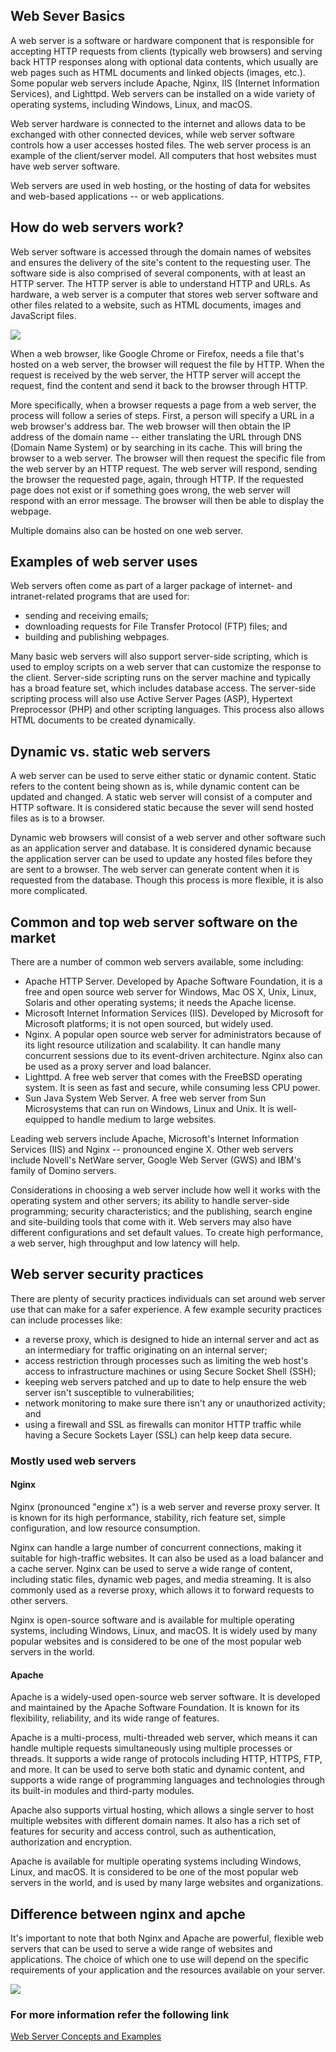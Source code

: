 ## Web Sever Basics 

A web server is a software or hardware component that is responsible for accepting HTTP requests from clients (typically web browsers) and serving back HTTP responses along with optional data contents, which usually are web pages such as HTML documents and linked objects (images, etc.). Some popular web servers include Apache, Nginx, IIS (Internet Information Services), and Lighttpd. Web servers can be installed on a wide variety of operating systems, including Windows, Linux, and macOS.

Web server hardware is connected to the internet and allows data to be exchanged with other connected devices, while web server software controls how a user accesses hosted files. The web server process is an example of the client/server model. All computers that host websites must have web server software.

Web servers are used in web hosting, or the hosting of data for websites and web-based applications -- or web applications.

## How do web servers work?
Web server software is accessed through the domain names of websites and ensures the delivery of the site's content to the requesting user. The software side is also comprised of several components, with at least an HTTP server. The HTTP server is able to understand HTTP and URLs. As hardware, a web server is a computer that stores web server software and other files related to a website, such as HTML documents, images and JavaScript files.

![](Images/nginx2.png)

When a web browser, like Google Chrome or Firefox, needs a file that's hosted on a web server, the browser will request the file by HTTP. When the request is received by the web server, the HTTP server will accept the request, find the content and send it back to the browser through HTTP.

More specifically, when a browser requests a page from a web server, the process will follow a series of steps. First, a person will specify a URL in a web browser's address bar. The web browser will then obtain the IP address of the domain name -- either translating the URL through DNS (Domain Name System) or by searching in its cache. This will bring the browser to a web server. The browser will then request the specific file from the web server by an HTTP request. The web server will respond, sending the browser the requested page, again, through HTTP. If the requested page does not exist or if something goes wrong, the web server will respond with an error message. The browser will then be able to display the webpage.

Multiple domains also can be hosted on one web server.

## Examples of web server uses
Web servers often come as part of a larger package of internet- and intranet-related programs that are used for:

- sending and receiving emails;
- downloading requests for File Transfer Protocol (FTP) files; and
- building and publishing webpages.

Many basic web servers will also support server-side scripting, which is used to employ scripts on a web server that can customize the response to the client. Server-side scripting runs on the server machine and typically has a broad feature set, which includes database access. The server-side scripting process will also use Active Server Pages (ASP), Hypertext Preprocessor (PHP) and other scripting languages. This process also allows HTML documents to be created dynamically.

## Dynamic vs. static web servers
A web server can be used to serve either static or dynamic content. Static refers to the content being shown as is, while dynamic content can be updated and changed. A static web server will consist of a computer and HTTP software. It is considered static because the sever will send hosted files as is to a browser.

Dynamic web browsers will consist of a web server and other software such as an application server and database. It is considered dynamic because the application server can be used to update any hosted files before they are sent to a browser. The web server can generate content when it is requested from the database. Though this process is more flexible, it is also more complicated.

## Common and top web server software on the market
There are a number of common web servers available, some including:

- Apache HTTP Server. Developed by Apache Software Foundation, it is a free and open source web server for Windows, Mac OS X, Unix, Linux, Solaris and other operating systems; it needs the Apache license.
- Microsoft Internet Information Services (IIS). Developed by Microsoft for Microsoft platforms; it is not open sourced, but widely used.
- Nginx. A popular open source web server for administrators because of its light resource utilization and scalability. It can handle many concurrent sessions due to its event-driven architecture. Nginx also can be used as a proxy server and load balancer.
- Lighttpd. A free web server that comes with the FreeBSD operating system. It is seen as fast and secure, while consuming less CPU power.
- Sun Java System Web Server. A free web server from Sun Microsystems that can run on Windows, Linux and Unix. It is well-equipped to handle medium to large websites.

Leading web servers include Apache, Microsoft's Internet Information Services (IIS) and Nginx -- pronounced engine X. Other web servers include Novell's NetWare server, Google Web Server (GWS) and IBM's family of Domino servers.

Considerations in choosing a web server include how well it works with the operating system and other servers; its ability to handle server-side programming; security characteristics; and the publishing, search engine and site-building tools that come with it. Web servers may also have different configurations and set default values. To create high performance, a web server, high throughput and low latency will help.

## Web server security practices
There are plenty of security practices individuals can set around web server use that can make for a safer experience. A few example security practices can include processes like:

- a reverse proxy, which is designed to hide an internal server and act as an intermediary for traffic originating on an internal server;
- access restriction through processes such as limiting the web host's access to infrastructure machines or using Secure Socket Shell (SSH);
- keeping web servers patched and up to date to help ensure the web server isn't susceptible to vulnerabilities;
- network monitoring to make sure there isn't any or unauthorized activity; and
- using a firewall and SSL as firewalls can monitor HTTP traffic while having a Secure Sockets Layer (SSL) can help keep data secure.
### Mostly used web servers 

#### Nginx 

Nginx (pronounced "engine x") is a web server and reverse proxy server. It is known for its high performance, stability, rich feature set, simple configuration, and low resource consumption.

Nginx can handle a large number of concurrent connections, making it suitable for high-traffic websites. It can also be used as a load balancer and a cache server. Nginx can be used to serve a wide range of content, including static files, dynamic web pages, and media streaming. It is also commonly used as a reverse proxy, which allows it to forward requests to other servers.

Nginx is open-source software and is available for multiple operating systems, including Windows, Linux, and macOS. It is widely used by many popular websites and is considered to be one of the most popular web servers in the world.

#### Apache
Apache is a widely-used open-source web server software. It is developed and maintained by the Apache Software Foundation. It is known for its flexibility, reliability, and its wide range of features.

Apache is a multi-process, multi-threaded web server, which means it can handle multiple requests simultaneously using multiple processes or threads. It supports a wide range of protocols including HTTP, HTTPS, FTP, and more. It can be used to serve both static and dynamic content, and supports a wide range of programming languages and technologies through its built-in modules and third-party modules.

Apache also supports virtual hosting, which allows a single server to host multiple websites with different domain names. It also has a rich set of features for security and access control, such as authentication, authorization and encryption.

Apache is available for multiple operating systems including Windows, Linux, and macOS. It is considered to be one of the most popular web servers in the world, and is used by many large websites and organizations.

## Difference between nginx and apche 
It's important to note that both Nginx and Apache are powerful, flexible web servers that can be used to serve a wide range of websites and applications. The choice of which one to use will depend on the specific requirements of your application and the resources available on your server.

![](Images/nginx1.png)

### For more information refer the following link 

[Web Server Concepts and Examples](https://www.youtube.com/watch?v=9J1nJOivdyw) 
